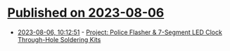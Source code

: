 # [Published on 2023-08-06](index.md)

* [2023-08-06, 10:12:51](https://lobste.rs/s/jt2um3/project_police_flasher_7_segment_led) - [Project: Police Flasher & 7-Segment LED Clock Through-Hole Soldering Kits](https://goughlui.com/2023/08/06/project-police-flasher-7-segment-led-clock-through-hole-soldering-kits/)
